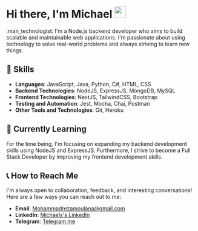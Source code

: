 <h1>
  Hi there, I'm Michael
  <img src="https://media.giphy.com/media/hvRJCLFzcasrR4ia7z/giphy.gif" width="30px"/>
</h1>
:man_technologist: I'm a Node.js backend developer who aims to build scalable and maintainable web applications. I'm passionate about using technology to solve real-world problems and always striving to learn new things.


## 🚀 Skills

- **Languages**: JavaScript, Java, Python, C#, HTML, CSS </br>
- **Backend Technologies**: NodeJS, ExpressJS, MongoDB, MySQL </br>
- **Frontend Technologies**: NextJS, TailwindCSS, Bootstrap </br>
- **Testing and Automation**: Jest, Mocha, Chai, Postman </br>
- **Other Tools and Technologies**: Git, Heroku </br>


## 🌱 Currently Learning

For the time being, I'm focusing on expanding my backend development skills using NodeJS and ExpressJS. Furthermore, I strive to become a Full Stack Developer by improving my frontend development skills.


## 📞 How to Reach Me

I'm always open to collaboration, feedback, and interesting conversations! Here are a few ways you can reach out to me:

- **Email**: Mohammadrezamoulana@gmail.com
- **LinkedIn**: [Michaels's LinkedIn](https://www.linkedin.com/in/mohammadreza-moulana/)
- **Telegram**: [Telegram me](https://t.me/michael_moulana)
